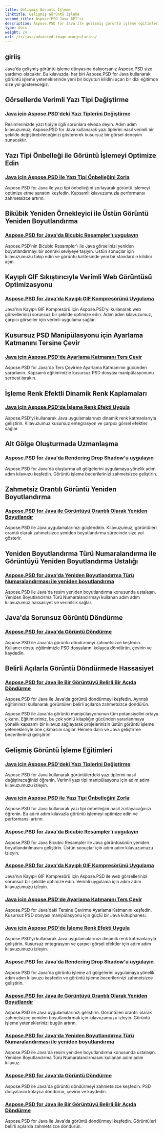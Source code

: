 ```yaml
---
title: Gelişmiş Görüntü İşleme
linktitle: Gelişmiş Görüntü İşleme
second_title: Aspose.PSD Java API'si
description: Aspose.PSD for Java ile gelişmiş görüntü işleme eğitimlerini keşfedin. Verimli yazı tipi değiştirmeyi, yazı tipi önbelleğe almayı zorlamayı, bikübik yeniden örnekleyiciyi uygulamayı ve daha fazlasını öğrenin.
type: docs
weight: 24
url: /tr/java/advanced-image-manipulation/
---
```


## giriiş

Java'da gelişmiş görüntü işleme dünyasına dalıyorsanız Aspose.PSD size yardımcı olacaktır. Bu kılavuzda, her biri Aspose.PSD for Java kullanarak görüntü işleme yeteneklerinde yeni bir boyutun kilidini açan bir dizi eğitimde size yol göstereceğiz.

## Görsellerde Verimli Yazı Tipi Değiştirme
### [Java için Aspose.PSD'deki Yazı Tiplerini Değiştirme](./replace-fonts/)
Resimlerinizde yazı tipiyle ilgili sorunlara elveda deyin. Adım adım kılavuzumuz, Aspose.PSD for Java kullanarak yazı tiplerini nasıl verimli bir şekilde değiştirebileceğinizi göstererek kusursuz bir görsel deneyim sunacaktır.

## Yazı Tipi Önbelleği ile Görüntü İşlemeyi Optimize Edin
### [Java için Aspose.PSD ile Yazı Tipi Önbelleğini Zorla](./force-font-cache/)
Aspose.PSD for Java ile yazı tipi önbelleğini zorlayarak görüntü işlemeyi optimize etme sanatını keşfedin. Kapsamlı kılavuzumuzla performansı zahmetsizce artırın.

## Bikübik Yeniden Örnekleyici ile Üstün Görüntü Yeniden Boyutlandırma
### [Aspose.PSD for Java'da Bicubic Resampler'ı uygulayın](./implement-bicubic-resampler/)
Aspose.PSD'nin Bicubic Resampler'ı ile Java görselinizi yeniden boyutlandırmayı bir sonraki seviyeye taşıyın. Üstün sonuçlar için kılavuzumuzu takip edin ve görüntü kalitesinde yeni bir standardın kilidini açın.

## Kayıplı GIF Sıkıştırıcıyla Verimli Web Görüntüsü Optimizasyonu
### [Aspose.PSD for Java'da Kayıplı GIF Kompresörünü Uygulama](./implement-lossy-gif-compressor/)
Java'nın Kayıplı GIF Kompresörü için Aspose.PSD'yi kullanarak web görsellerinizi sorunsuz bir şekilde optimize edin. Adım adım kılavuzumuz, çarpıcı görseller için verimli uygulama sağlar.

## Kusursuz PSD Manipülasyonu için Ayarlama Katmanını Tersine Çevir
### [Java için Aspose.PSD'de Ayarlama Katmanını Ters Çevir](./invert-adjustment-layer/)
Aspose.PSD for Java'da Ters Çevirme Ayarlama Katmanının gücünden yararlanın. Kapsamlı eğitimimizle kusursuz PSD dosyası manipülasyonunu serbest bırakın.

## İşleme Renk Efektli Dinamik Renk Kaplamaları
### [Java için Aspose.PSD'de İşleme Renk Efekti Uygula](./rendering-color-effect/)
Aspose.PSD'yi kullanarak Java uygulamalarınızı dinamik renk katmanlarıyla geliştirin. Kılavuzumuz kusursuz entegrasyon ve çarpıcı görsel efektler sağlar.

## Alt Gölge Oluşturmada Uzmanlaşma
### [Aspose.PSD for Java'da Rendering Drop Shadow'u uygulayın](./rendering-drop-shadow/)
Aspose.PSD for Java'da oluşturma alt gölgelerini uygulamaya yönelik adım adım kılavuzu keşfedin. Görüntü işleme becerilerinizi zahmetsizce geliştirin.

## Zahmetsiz Orantılı Görüntü Yeniden Boyutlandırma
### [Aspose.PSD for Java ile Görüntüyü Orantılı Olarak Yeniden Boyutlandır](./resize-image-proportionally/)
Aspose.PSD ile Java uygulamalarınızı güçlendirin. Kılavuzumuz, görüntüleri orantılı olarak zahmetsizce yeniden boyutlandırma sürecinde size yol gösterir.

## Yeniden Boyutlandırma Türü Numaralandırma ile Görüntüyü Yeniden Boyutlandırma Ustalığı
### [Aspose.PSD for Java'da Yeniden Boyutlandırma Türü Numaralandırması ile yeniden boyutlandırma](./resizing-with-resize-type-enumeration/)
Aspose.PSD ile Java'da resim yeniden boyutlandırma konusunda ustalaşın. Yeniden Boyutlandırma Türü Numaralandırmayı kullanan adım adım kılavuzumuz hassasiyet ve verimlilik sağlar.

## Java'da Sorunsuz Görüntü Döndürme
### [Aspose.PSD for Java'da Görüntü Döndürme](./rotate-image/)
Aspose.PSD ile Java'da görüntü döndürmeyi zahmetsizce keşfedin. Kullanıcı dostu eğitimimizle PSD dosyalarını kolayca döndürün, çevirin ve kaydedin.

## Belirli Açılarla Görüntü Döndürmede Hassasiyet
### [Aspose.PSD for Java ile Bir Görüntüyü Belirli Bir Açıda Döndürme](./rotate-image-specific-angle/)
Aspose.PSD for Java ile Java'da görüntü döndürmeyi keşfedin. Ayrıntılı eğitimimizi kullanarak görüntüleri belirli açılarda zahmetsizce döndürün.

Aspose.PSD ile Java'da görüntü manipülasyonunun tüm potansiyelini ortaya çıkarın. Eğitimlerimiz, bu çok yönlü kitaplığın gücünden yararlanmaya yönelik kapsamlı bir kılavuz sağlayarak projelerinizin üstün görüntü işleme yetenekleriyle öne çıkmasını sağlar. Hemen dalın ve Java geliştirme becerilerinizi geliştirin!
## Gelişmiş Görüntü İşleme Eğitimleri
### [Java için Aspose.PSD'deki Yazı Tiplerini Değiştirme](./replace-fonts/)
Aspose.PSD for Java kullanarak görüntülerdeki yazı tiplerini nasıl değiştireceğinizi öğrenin. Verimli yazı tipi manipülasyonu için adım adım kılavuzumuzu izleyin.
### [Java için Aspose.PSD ile Yazı Tipi Önbelleğini Zorla](./force-font-cache/)
Aspose.PSD for Java kullanarak yazı tipi önbelleğini nasıl zorlayacağınızı öğrenin. Bu adım adım kılavuzla görüntü işlemeyi optimize edin ve performansı artırın.
### [Aspose.PSD for Java'da Bicubic Resampler'ı uygulayın](./implement-bicubic-resampler/)
Aspose.PSD for Java Bicubic Resampler ile Java görüntüsünün yeniden boyutlandırılmasını geliştirin. Üstün sonuçlar için adım adım kılavuzumuzu izleyin.
### [Aspose.PSD for Java'da Kayıplı GIF Kompresörünü Uygulama](./implement-lossy-gif-compressor/)
Java'nın Kayıplı GIF Kompresörü için Aspose.PSD ile web görsellerinizi sorunsuz bir şekilde optimize edin. Verimli uygulama için adım adım kılavuzumuzu izleyin. 
### [Java için Aspose.PSD'de Ayarlama Katmanını Ters Çevir](./invert-adjustment-layer/)
Aspose.PSD for Java'daki Tersine Çevirme Ayarlama Katmanını keşfedin. Kusursuz PSD dosyası manipülasyonu için güçlü bir Java kütüphanesi.
### [Java için Aspose.PSD'de İşleme Renk Efekti Uygula](./rendering-color-effect/)
Aspose.PSD'yi kullanarak Java uygulamalarınızı dinamik renk katmanlarıyla geliştirin. Kusursuz entegrasyon ve çarpıcı görsel efektler için adım adım kılavuzumuzu izleyin.
### [Aspose.PSD for Java'da Rendering Drop Shadow'u uygulayın](./rendering-drop-shadow/)
Aspose.PSD for Java'da görüntü işleme alt gölgelerini uygulamaya yönelik adım adım kılavuzu keşfedin ve görüntü işleme becerilerinizi zahmetsizce geliştirin.
### [Aspose.PSD for Java ile Görüntüyü Orantılı Olarak Yeniden Boyutlandır](./resize-image-proportionally/)
Aspose.PSD ile Java uygulamalarınızı geliştirin. Görüntüleri orantılı olarak zahmetsizce yeniden boyutlandırmak için kılavuzumuzu izleyin. Görüntü işleme yeteneklerinizi bugün artırın.
### [Aspose.PSD for Java'da Yeniden Boyutlandırma Türü Numaralandırması ile yeniden boyutlandırma](./resizing-with-resize-type-enumeration/)
Aspose.PSD ile Java'da resim yeniden boyutlandırma konusunda ustalaşın. Yeniden Boyutlandırma Türü Numaralandırmasını kullanan adım adım kılavuz. 
### [Aspose.PSD for Java'da Görüntü Döndürme](./rotate-image/)
Aspose.PSD ile Java'da görüntü döndürmeyi zahmetsizce keşfedin. PSD dosyalarını kolayca döndürün, çevirin ve kaydedin.
### [Aspose.PSD for Java ile Bir Görüntüyü Belirli Bir Açıda Döndürme](./rotate-image-specific-angle/)
Aspose.PSD for Java ile Java'da görüntü döndürmeyi keşfedin. Görüntüleri belirli açılarda zahmetsizce döndürün.